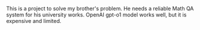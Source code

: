 This is a project to solve my brother's problem. He needs a reliable Math QA system for his university works. OpenAI gpt-o1 model works well, but it is expensive and limited. 
